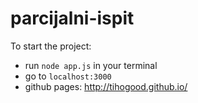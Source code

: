 # parcijalni-ispit
To start the project:
   - run `node app.js` in your terminal
   - go to `localhost:3000`
   - github pages: http://tihogood.github.io/
